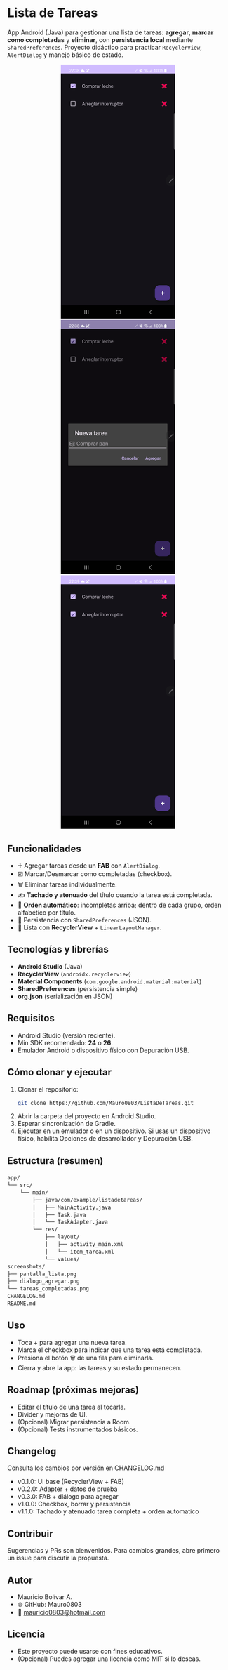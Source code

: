 # Lista de Tareas
App Android (Java) para gestionar una lista de tareas: **agregar**, **marcar como completadas** y **eliminar**, con **persistencia local** mediante `SharedPreferences`. Proyecto didáctico para practicar `RecyclerView`, `AlertDialog` y manejo básico de estado.

<p align="center">
  <img src="./screenshots/pantalla_lista.png" width="260" />
  <img src="./screenshots/dialogo_agregar.png" width="260" />
  <img src="./screenshots/tareas_completadas.png" width="260" />
</p>

## Funcionalidades
- ➕ Agregar tareas desde un **FAB** con `AlertDialog`.
- ☑️ Marcar/Desmarcar como completadas (checkbox).
- 🗑️ Eliminar tareas individualmente.
- ✍️ **Tachado y atenuado** del título cuando la tarea está completada.
- 🔀 **Orden automático**: incompletas arriba; dentro de cada grupo, orden alfabético por título.
- 💾 Persistencia con `SharedPreferences` (JSON).
- 📜 Lista con **RecyclerView** + `LinearLayoutManager`.

## Tecnologías y librerías
- **Android Studio** (Java)
- **RecyclerView** (`androidx.recyclerview`)
- **Material Components** (`com.google.android.material:material`)
- **SharedPreferences** (persistencia simple)
- **org.json** (serialización en JSON)

## Requisitos
- Android Studio (versión reciente).
- Min SDK recomendado: **24** o **26**.
- Emulador Android o dispositivo físico con Depuración USB.

## Cómo clonar y ejecutar
1. Clonar el repositorio:
   ```bash
   git clone https://github.com/Mauro0803/ListaDeTareas.git
2. Abrir la carpeta del proyecto en Android Studio.
3. Esperar sincronización de Gradle.
4. Ejecutar en un emulador o en un dispositivo.
Si usas un dispositivo físico, habilita Opciones de desarrollador y Depuración USB.

## Estructura (resumen)
```txt
app/
└── src/
    └── main/
        ├── java/com/example/listadetareas/
        │   ├── MainActivity.java
        │   ├── Task.java
        │   └── TaskAdapter.java
        └── res/
            ├── layout/
            │   ├── activity_main.xml
            │   └── item_tarea.xml
            └── values/
screenshots/
├── pantalla_lista.png
├── dialogo_agregar.png
└── tareas_completadas.png
CHANGELOG.md
README.md
```
## Uso
- Toca + para agregar una nueva tarea.
- Marca el checkbox para indicar que una tarea está completada.
- Presiona el botón 🗑️ de una fila para eliminarla.
- Cierra y abre la app: las tareas y su estado permanecen.

## Roadmap (próximas mejoras)
- Editar el título de una tarea al tocarla.
- Divider y mejoras de UI.
- (Opcional) Migrar persistencia a Room.
- (Opcional) Tests instrumentados básicos.

## Changelog
Consulta los cambios por versión en CHANGELOG.md

- v0.1.0: UI base (RecyclerView + FAB)
- v0.2.0: Adapter + datos de prueba
- v0.3.0: FAB + diálogo para agregar
- v1.0.0: Checkbox, borrar y persistencia
- v1.1.0: Tachado y atenuado tarea completa + orden automatico

## Contribuir
Sugerencias y PRs son bienvenidos. Para cambios grandes, abre primero un issue para discutir la propuesta.

## Autor
- Mauricio Bolívar A.
- 🌐 GitHub: Mauro0803
- 📧 mauricio0803@hotmail.com

## Licencia
- Este proyecto puede usarse con fines educativos.
- (Opcional) Puedes agregar una licencia como MIT si lo deseas.